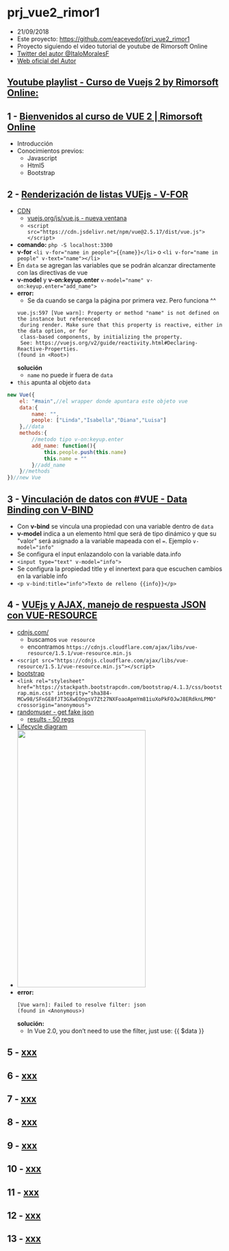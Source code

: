 # prj_vue2_rimor1
- 21/09/2018
- Este proyecto: https://github.com/eacevedof/prj_vue2_rimor1
- Proyecto siguiendo el video tutorial de youtube de Rimorsoft Online
- [Twitter del autor @ItaloMoralesF](https://twitter.com/ItaloMoralesF)
- [Web oficial del Autor](https://rimorsoft.com/)

## [Youtube playlist - Curso de Vuejs 2 by Rimorsoft Online:](https://www.youtube.com/playlist?list=PLhCiuvlix-rRfn75tEQHzsYaijqSpW_vt)

## 1 - [Bienvenidos al curso de VUE 2 | Rimorsoft Online](https://www.youtube.com/watch?v=omCGk5Qup9Q&index=2&list=PLhCiuvlix-rRfn75tEQHzsYaijqSpW_vt&t=0s)

- Introducción
- Conocimientos previos:
    - Javascript
    - Html5
    - Bootstrap

## 2 - [Renderización de listas VUEjs - V-FOR](https://www.youtube.com/watch?v=_RKC6a8-Ic0&list=PLhCiuvlix-rRfn75tEQHzsYaijqSpW_vt&index=2)
- [CDN](https://vuejs.org/v2/guide/installation.html#CDN)
    - [vuejs.org/js/vue.js - nueva ventana](https://vuejs.org/js/vue.js)
    - `<script src="https://cdn.jsdelivr.net/npm/vue@2.5.17/dist/vue.js"></script>` 
- **comando:** `php -S localhost:3300`
- **v-for** `<li v-for="name in people">{{name}}</li>` o `<li v-for="name in people" v-text="name"></li>`
- En `data` se agregan las variables que se podrán alcanzar directamente con las directivas de vue
- **v-model** y **v-on:keyup.enter** `v-model="name" v-on:keyup.enter="add_name">`
- **error:**
    - Se da cuando se carga la página por primera vez. Pero funciona ^^
    ```error
    vue.js:597 [Vue warn]: Property or method "name" is not defined on the instance but referenced
     during render. Make sure that this property is reactive, either in the data option, or for 
     class-based components, by initializing the property. 
     See: https://vuejs.org/v2/guide/reactivity.html#Declaring-Reactive-Properties.
    (found in <Root>)
    ```
    **solución**
    - `name` no puede ir fuera de `data`
- `this` apunta al objeto `data`
```js
new Vue({
    el: "#main",//el wrapper donde apuntara este objeto vue
    data:{
        name: "",
        people: ["Linda","Isabella","Diana","Luisa"]
    },//data
    methods:{
        //metodo tipo v-on:keyup.enter
        add_name: function(){
            this.people.push(this.name)
            this.name = ""
        }//add_name
    }//methods
})//new Vue
```
## 3 - [Vinculación de datos con #VUE - Data Binding con V-BIND](https://www.youtube.com/watch?v=rKgc4g3lPHc&index=3&list=PLhCiuvlix-rRfn75tEQHzsYaijqSpW_vt)
- Con **v-bind** se vincula una propiedad con una variable dentro de `data`
- **v-model** indica a un elemento html que será de tipo dinámico y que su "valor" será asignado a la variable mapeada con el `=`. Ejemplo `v-model="info"`
- Se configura el input enlazandolo con la variable data.info
- `<input type="text" v-model="info">`
- Se configura la propiedad title y el innertext para que escuchen cambios en la variable info
- `<p v-bind:title="info">Texto de relleno {{info}}</p>`

## 4 - [VUEjs y AJAX, manejo de respuesta JSON con VUE-RESOURCE](https://www.youtube.com/watch?v=yqnT2VzJHHI&list=PLhCiuvlix-rRfn75tEQHzsYaijqSpW_vt&index=4)
- [cdnjs.com/](https://cdnjs.com/)
    - buscamos `vue resource`
    - encontramos `https://cdnjs.cloudflare.com/ajax/libs/vue-resource/1.5.1/vue-resource.min.js`
- `<script src="https://cdnjs.cloudflare.com/ajax/libs/vue-resource/1.5.1/vue-resource.min.js"></script>`
- [bootstrap](http://getbootstrap.com/)
- `<link rel="stylesheet" href="https://stackpath.bootstrapcdn.com/bootstrap/4.1.3/css/bootstrap.min.css" integrity="sha384-MCw98/SFnGE8fJT3GXwEOngsV7Zt27NXFoaoApmYm81iuXoPkFOJwJ8ERdknLPMO" crossorigin="anonymous">`
- [randomuser - get fake json](https://randomuser.me/documentation#results)
    - [results - 50 regs](https://randomuser.me/api/?results=50)
- [Lifecycle diagram](https://vuejs.org/v2/guide/instance.html#Lifecycle-Diagram)
- <img src="https://vuejs.org/images/lifecycle.png" width="300" height="600" />
- **error:**
    ```
    [Vue warn]: Failed to resolve filter: json
    (found in <Anonymous>)
    ```
    **solución:**
    - In Vue 2.0, you don’t need to use the filter, just use: {{ $data }}

## 5 - [xxx](yyy)
## 6 - [xxx](yyy)
## 7 - [xxx](yyy)
## 8 - [xxx](yyy)
## 9 - [xxx](yyy)
## 10 - [xxx](yyy)
## 11 - [xxx](yyy)
## 12 - [xxx](yyy)
## 13 - [xxx](yyy)